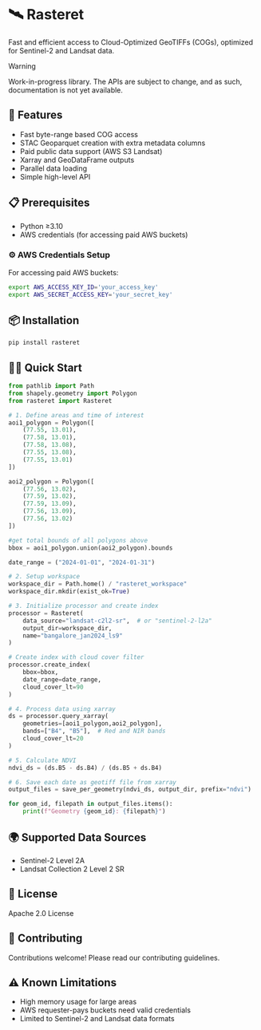 # 🛰️ Rasteret

Fast and efficient access to Cloud-Optimized GeoTIFFs (COGs), optimized for Sentinel-2 and Landsat data.

> [!WARNING]  
> Work-in-progress library. The APIs are subject to change, and as such, documentation is not yet available.

## 🚀 Features
- Fast byte-range based COG access
- STAC Geoparquet creation with extra metadata columns 
- Paid public data support (AWS S3 Landsat)
- Xarray and GeoDataFrame outputs
- Parallel data loading
- Simple high-level API

## 📋 Prerequisites
- Python ≥3.10
- AWS credentials (for accessing paid AWS buckets)

### ⚙️ AWS Credentials Setup
For accessing paid AWS buckets:
```bash
export AWS_ACCESS_KEY_ID='your_access_key'
export AWS_SECRET_ACCESS_KEY='your_secret_key'
```

## 📦 Installation
```bash
pip install rasteret
```

## 🏃‍♂️ Quick Start

```python
from pathlib import Path
from shapely.geometry import Polygon
from rasteret import Rasteret

# 1. Define areas and time of interest
aoi1_polygon = Polygon([
    (77.55, 13.01),
    (77.58, 13.01),
    (77.58, 13.08),
    (77.55, 13.08),
    (77.55, 13.01)
])

aoi2_polygon = Polygon([
    (77.56, 13.02),
    (77.59, 13.02),
    (77.59, 13.09),
    (77.56, 13.09),
    (77.56, 13.02)
])

#get total bounds of all polygons above
bbox = aoi1_polygon.union(aoi2_polygon).bounds

date_range = ("2024-01-01", "2024-01-31")

# 2. Setup workspace
workspace_dir = Path.home() / "rasteret_workspace"
workspace_dir.mkdir(exist_ok=True)

# 3. Initialize processor and create index
processor = Rasteret(
    data_source="landsat-c2l2-sr",  # or "sentinel-2-l2a"
    output_dir=workspace_dir,
    name="bangalore_jan2024_ls9"
)

# Create index with cloud cover filter
processor.create_index(
    bbox=bbox,
    date_range=date_range,
    cloud_cover_lt=90
)

# 4. Process data using xarray
ds = processor.query_xarray(
    geometries=[aoi1_polygon,aoi2_polygon],
    bands=["B4", "B5"],  # Red and NIR bands
    cloud_cover_lt=20
)

# 5. Calculate NDVI
ndvi_ds = (ds.B5 - ds.B4) / (ds.B5 + ds.B4)

# 6. Save each date as geotiff file from xarray
output_files = save_per_geometry(ndvi_ds, output_dir, prefix="ndvi")

for geom_id, filepath in output_files.items():
    print(f"Geometry {geom_id}: {filepath}")

```

## 🌍 Supported Data Sources
- Sentinel-2 Level 2A
- Landsat Collection 2 Level 2 SR

## 📝 License
Apache 2.0 License

## 🤝 Contributing
Contributions welcome! Please read our contributing guidelines.

## ⚠️ Known Limitations
- High memory usage for large areas
- AWS requester-pays buckets need valid credentials
- Limited to Sentinel-2 and Landsat data formats
